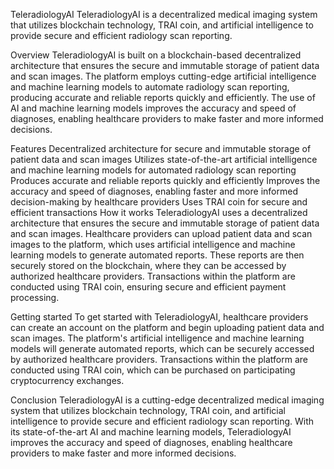 TeleradiologyAI
TeleradiologyAI is a decentralized medical imaging system that utilizes blockchain technology, TRAI coin, and artificial intelligence to provide secure and efficient radiology scan reporting.

Overview
TeleradiologyAI is built on a blockchain-based decentralized architecture that ensures the secure and immutable storage of patient data and scan images. The platform employs cutting-edge artificial intelligence and machine learning models to automate radiology scan reporting, producing accurate and reliable reports quickly and efficiently. The use of AI and machine learning models improves the accuracy and speed of diagnoses, enabling healthcare providers to make faster and more informed decisions.

Features
Decentralized architecture for secure and immutable storage of patient data and scan images
Utilizes state-of-the-art artificial intelligence and machine learning models for automated radiology scan reporting
Produces accurate and reliable reports quickly and efficiently
Improves the accuracy and speed of diagnoses, enabling faster and more informed decision-making by healthcare providers
Uses TRAI coin for secure and efficient transactions
How it works
TeleradiologyAI uses a decentralized architecture that ensures the secure and immutable storage of patient data and scan images. Healthcare providers can upload patient data and scan images to the platform, which uses artificial intelligence and machine learning models to generate automated reports. These reports are then securely stored on the blockchain, where they can be accessed by authorized healthcare providers. Transactions within the platform are conducted using TRAI coin, ensuring secure and efficient payment processing.

Getting started
To get started with TeleradiologyAI, healthcare providers can create an account on the platform and begin uploading patient data and scan images. The platform's artificial intelligence and machine learning models will generate automated reports, which can be securely accessed by authorized healthcare providers. Transactions within the platform are conducted using TRAI coin, which can be purchased on participating cryptocurrency exchanges.

Conclusion
TeleradiologyAI is a cutting-edge decentralized medical imaging system that utilizes blockchain technology, TRAI coin, and artificial intelligence to provide secure and efficient radiology scan reporting. With its state-of-the-art AI and machine learning models, TeleradiologyAI improves the accuracy and speed of diagnoses, enabling healthcare providers to make faster and more informed decisions.
